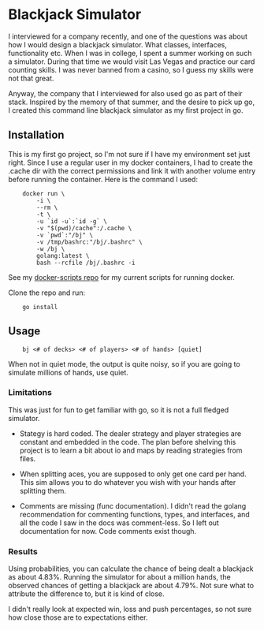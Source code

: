 # Blackjack Simulator

I interviewed for a company recently, and one of the questions was about how I
would design a blackjack simulator. What classes, interfaces, functionality etc.
When I was in college, I spent a summer working on such a simulator. During that
time we would visit Las Vegas and practice our card counting skills. I was never
banned from a casino, so I guess my skills were not that great.

Anyway, the company that I interviewed for also used go as part of their stack.
Inspired by the memory of that summer, and the desire to pick up go, I created
this command line blackjack simulator as my first project in go.

## Installation

This is my first go project, so I'm not sure if I have my environment set just
right. Since I use a regular user in my docker containers, I had to create the
.cache dir with the correct permissions and link it with another volume entry
before running the container. Here is the command I used:

```
    docker run \
        -i \
        --rm \
        -t \
        -u `id -u`:`id -g` \
        -v "$(pwd)/cache":/.cache \
        -v `pwd`:"/bj" \
        -v /tmp/bashrc:"/bj/.bashrc" \
        -w /bj \
        golang:latest \
        bash --rcfile /bj/.bashrc -i
```

See my
[docker-scripts repo](https://github.com/marallyn/docker-scripts "marallyn/docker-scripts")
for my current scripts for running docker.

Clone the repo and run:

```
    go install
```

## Usage

```
    bj <# of decks> <# of players> <# of hands> [quiet]
```

When not in quiet mode, the output is quite noisy, so if you are going to
simulate millions of hands, use quiet.

### Limitations

This was just for fun to get familiar with go, so it is not a full fledged
simulator.

-   Stategy is hard coded. The dealer strategy and player strategies are
    constant and embedded in the code. The plan before shelving this project is
    to learn a bit about io and maps by reading strategies from files.

-   When splitting aces, you are supposed to only get one card per hand. This
    sim allows you to do whatever you wish with your hands after splitting them.

-   Comments are missing (func documentation). I didn't read the golang
    recommendation for commenting functions, types, and interfaces, and all the
    code I saw in the docs was comment-less. So I left out documentation for
    now. Code comments exist though.

### Results

Using probabilities, you can calculate the chance of being dealt a blackjack as
about 4.83%. Running the simulator for about a million hands, the observed
chances of getting a blackjack are about 4.79%. Not sure what to attribute the
difference to, but it is kind of close.

I didn't really look at expected win, loss and push percentages, so not sure how
close those are to expectations either.
